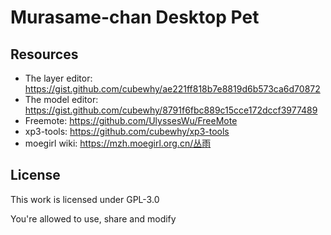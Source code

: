 # Murasame-chan Desktop Pet

## Resources

- The layer editor: https://gist.github.com/cubewhy/ae221ff818b7e8819d6b573ca6d70872
- The model editor: https://gist.github.com/cubewhy/8791f6fbc889c15cce172dccf3977489
- Freemote: https://github.com/UlyssesWu/FreeMote
- xp3-tools: https://github.com/cubewhy/xp3-tools
- moegirl wiki: https://mzh.moegirl.org.cn/丛雨

## License

This work is licensed under GPL-3.0

You're allowed to use, share and modify

